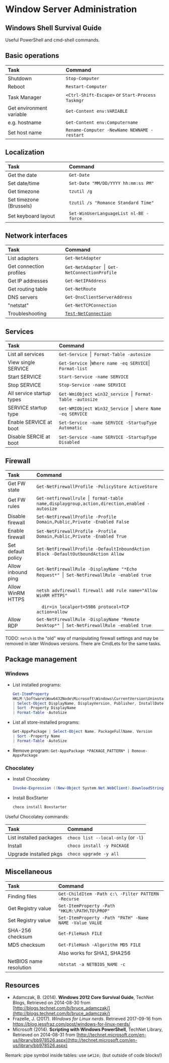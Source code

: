 # Window Server Administration
	
## Windows Shell Survival Guide

Useful PowerShell and cmd-shell commands.

## Basic operations

| Task                     | Command                                          |
| :---                     | :---                                             |
| Shutdown                 | `Stop-Computer`                                  |
| Reboot                   | `Restart-Computer`                               |
| Task Manager             | `<Ctrl-Shift-Escape>` or `Start-Process Taskmgr` |
| Get environment variable | `Get-Content env:VARIABLE`                       |
| e.g. hostname            | `Get-Content env:Computername`                   |
| Set host name            | `Rename-Computer -NewName NEWNAME -restart`      |

## Localization

| Task                    | Command                                |
| :---                    | :---                                   |
| Get the date            | `Get-Date`                             |
| Set date/time           | `Set-Date "MM/DD/YYYY hh:mm:ss PM"`    |
| Get timezone            | `tzutil /g`                            |
| Set timezone (Brussels) | `tzutil /s "Romance Standard Time"`    |
| Set keyboard layout     | `Set-WinUserLanguageList nl-BE -force` |

## Network interfaces

| Task                    | Command                                                                          |
| :---                    | :---                                                                             |
| List adapters           | `Get-NetAdapter`                                                                 |
| Get connection profiles | `Get-NetAdapter `&#124;` Get-NetConnectionProfile`                                      |
| Get IP addresses        | `Get-NetIPAddress`                                                               |
| Get routing table       | `Get-NetRoute`                                                                   |
| DNS servers             | `Get-DnsClientServerAddress`                                                     |
| "netstat"               | `Get-NetTCPConnection`                                                           |
| Troubleshooting         | [`Test-NetConnection`](http://technet.microsoft.com/en-us/library/dn372891.aspx) |

## Services

| Task                      | Command                                                            |
| :---                      | :---                                                               |
| List all services         | `Get-Service `&#124;` Format-Table -autosize`                      |
| View single SERVICE       | `Get-Service `&#124;` Where name -eq SERVICE `&#124;` Format-list` |
| Start SERVICE             | `Start-Service -name SERVICE`                                      |
| Stop SERVICE              | `Stop-Service -name SERVICE`                                       |
| All service startup types | `Get-WmiObject win32_service `&#124;` Format-Table -autosize`        |
| SERVICE startup type      | `Get-WMIObject Win32_Service `&#124;` where Name -eq SERVICE`        |
| Enable SERVICE at boot    | `Set-Service -name SERVICE -StartupType Automatic`                 |
| Disable SERCIE at boot    | `Set-Service -name SERVICE -StartupType Disabled`                  |

## Firewall

| Task               | Command                                                                                          |
| :---               | :---                                                                                             |
| Get FW state       | `Get-NetFirewallProfile -PolicyStore ActiveStore`                                                |
| Get FW rules       | `Get-netfirewallrule `&#124;` format-table name,displaygroup,action,direction,enabled -autosize` |
| Disable firewall   | `Set-NetFirewallProfile -Profile Domain,Public,Private -Enabled False`                           |
| Enable firewall    | `Set-NetFirewallProfile -Profile Domain,Public,Private -Enabled True`                            |
| Set default policy | `Set-NetFirewallProfile -DefaultInboundAction Block -DefaultOutboundAction Allow `               |
| Allow inbound ping | `Get-NetFirewallRule -DisplayName "*Echo Request*" `&#124;` Set-NetFirewallRule -enabled true`   |
| Allow WinRM HTTPS  | `netsh advfirewall firewall add rule name="Allow WinRM HTTPS"`                                   |
|                    | `  dir=in localport=5986 protocol=TCP action=allow`                                              |
| Allow RDP          | `Get-NetFirewallRule -DisplayName "Remote Desktop*" `&#124;` Set-NetFirewallRule -enabled true`  |

TODO: `netsh` is the "old" way of manipulating firewall settings and may be removed in later Windows versions. There are CmdLets for the same tasks.

## Package management

### Windows

* List installed programs:
    
    ```PowerShell
    Get-ItemProperty
    HKLM:\Software\Wow6432Node\Microsoft\Windows\CurrentVersion\Uninstall\*
    | Select-Object DisplayName, DisplayVersion, Publisher, InstallDate
    | Sort -Property DisplayName
    | Format-Table -AutoSize
    ```

* List all store-installed programs:
    
    ```PowerShell
    Get-AppxPackage | Select-Object Name, PackageFullName, Version
    | Sort -Property Name
    | Format-Table -AutoSize
    ```
    
* Remove program: `Get-AppxPackage *PACKAGE_PATTERN* | Remove-AppxPackage`

### Chocolatey

* Install Chocolatey

    ```PowerShell
    Invoke-Expression ((New-Object System.Net.WebClient).DownloadString('https://chocolatey.org/install.ps1'))
    ```

* Install BoxStarter

    ```PowerShell
    choco install Boxstarter
    ```

Useful Chocolatey commands:

| Task                    | Command                             |
| :---                    | :---                                |
| List installed packages | `choco list --local-only` (or `-l`) |
| Install                 | `choco install -y PACKAGE`          |
| Upgrade installed pkgs  | `choco upgrade -y all`              |


## Miscellaneous

| Task                    | Command                                                 |
| :---                    | :---                                                    |
| Finding files           | `Get-ChildItem -Path c:\ -Filter PATTERN -Recurse`      |
| Get Registry value      | `Get-ItemProperty -Path "HKLM:\PATH\TO\PROP"`           |
| Set Registry value      | `Set-ItemProperty -Path "PATH" -Name NAME -Value VALUE` |
| SHA-256 checksum        | `Get-FileHash FILE`                                     |
| MD5 checksum            | `Get-FileHash -Algorithm MD5 FILE`                      |
|                         | Also works for SHA1, SHA256                             |
| NetBIOS name resolution | `nbtstat -a NETBIOS_NAME -c`                            |

## Resources

* Adamczak, B. (2014). **Windows 2012 Core Survival Guide**, TechNet Blogs, Retrieved on 2014-08-30 from [http://blogs.technet.com/b/bruce_adamczak/](http://blogs.technet.com/b/bruce_adamczak/)
* Frazelle, J. (2017). *Windows for Linux nerds*. Retrieved 2017-09-16 from <https://blog.jessfraz.com/post/windows-for-linux-nerds/>
* Microsoft (2014). **Scripting with Windows PowerShell**, TechNet Library, Retrieved on 2014-08-31 from [http://technet.microsoft.com/en-us/library/bb978526.aspx](http://technet.microsoft.com/en-us/library/bb978526.aspx)

Remark: pipe symbol inside tables: use `&#124;` (but outside of code blocks!)
